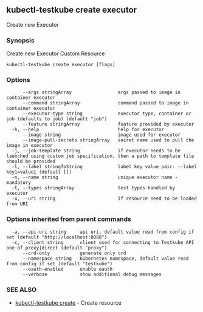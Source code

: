## kubectl-testkube create executor

Create new Executor

### Synopsis

Create new Executor Custom Resource

```
kubectl-testkube create executor [flags]
```

### Options

```
      --args stringArray                 args passed to image in container executor
      --command stringArray              command passed to image in container executor
      --executor-type string             executor type, container or job (defaults to job) (default "job")
      --feature stringArray              feature provided by executor
  -h, --help                             help for executor
      --image string                     image used for executor
      --image-pull-secrets stringArray   secret name used to pull the image in executor
  -j, --job-template string              if executor needs to be launched using custom job specification, then a path to template file should be provided
  -l, --label stringToString             label key value pair: --label key1=value1 (default [])
  -n, --name string                      unique executor name - mandatory
  -t, --types stringArray                test types handled by executor
  -u, --uri string                       if resource need to be loaded from URI
```

### Options inherited from parent commands

```
  -a, --api-uri string     api uri, default value read from config if set (default "http://localhost:8088")
  -c, --client string      client used for connecting to Testkube API one of proxy|direct (default "proxy")
      --crd-only           generate only crd
      --namespace string   Kubernetes namespace, default value read from config if set (default "testkube")
      --oauth-enabled      enable oauth
      --verbose            show additional debug messages
```

### SEE ALSO

* [kubectl-testkube create](kubectl-testkube_create.md)	 - Create resource

